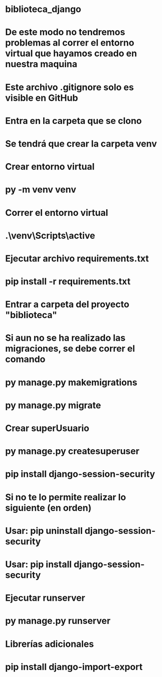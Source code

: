 # biblioteca_django
# De este modo no tendremos problemas al correr el entorno virtual que hayamos creado en nuestra maquina
# Este archivo .gitignore solo es visible en GitHub
#
# Entra en la carpeta que se clono
#
# Se tendrá que crear la carpeta venv
# Crear entorno virtual
# py -m venv venv
#
# Correr el entorno virtual
# .\venv\Scripts\active
#
# Ejecutar archivo requirements.txt
# pip install -r requirements.txt
#
# Entrar a carpeta del proyecto "biblioteca"
#
# Si aun no se ha realizado las migraciones, se debe correr el comando
# py manage.py makemigrations
# py manage.py migrate
#
# Crear superUsuario
# py manage.py createsuperuser
#
# pip install django-session-security
# Si no te lo permite realizar lo siguiente (en orden)
# Usar: pip uninstall django-session-security
# Usar: pip install django-session-security
#
#
# Ejecutar runserver
# py manage.py runserver
#
#
# Librerías adicionales
# pip install django-import-export